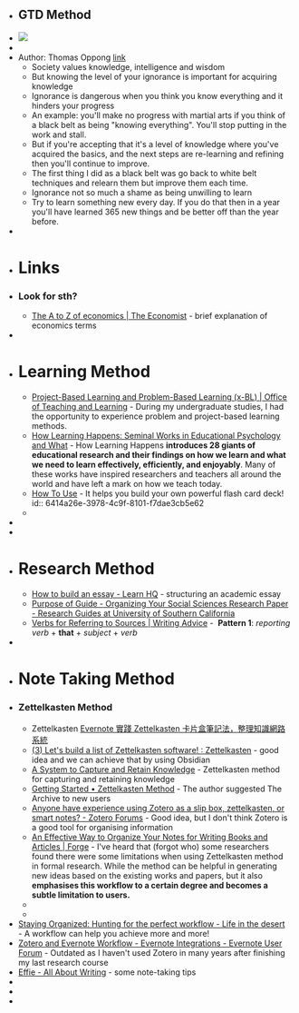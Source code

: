 - ## GTD Method
- ![](https://miro.medium.com/v2/resize:fit:1400/1*8AZkXUwQPMCPwCwQAeXeTQ.png)
-
- Author: Thomas Oppong [link](https://medium.com/personal-growth/seeking-wisdom-lessons-on-becoming-an-outstanding-thinker-e9668079a939)
	- Society values knowledge, intelligence and wisdom
	- But knowing the level of your ignorance is important for acquiring knowledge
	- Ignorance is dangerous when you think you know everything and it hinders your progress
	- An example: you'll make no progress with martial arts if you think of a black belt as being "knowing everything". You'll stop putting in the work and stall.
	- But if you're accepting that it's a level of knowledge where you've acquired the basics, and the next steps are re-learning and refining then you'll continue to improve.
	- The first thing I did as a black belt was go back to white belt techniques and relearn them but improve them each time.
	- Ignorance not so much a shame as being unwilling to learn
	- Try to learn something new every day. If you do that then in a year you'll have learned 365 new things and be better off than the year before.
-
- # Links
- ### Look for sth?
	- [The A to Z of economics | The Economist](https://www.economist.com/economics-a-to-z) - brief explanation of economics terms
-
- # Learning Method
	- [Project-Based Learning and Problem-Based Learning (x-BL) | Office of Teaching and Learning](https://www.uvu.edu/otl/resources/group_work/pbl.html#:~:text=Project%2Dbased%20learning%20(PBL),mastery%20of%20the%20course%20content.) - During my undergraduate studies, I had the opportunity to experience problem and project-based learning methods.
	- [How Learning Happens: Seminal Works in Educational Psychology and What](https://www.routledge.com/How-Learning-Happens-Seminal-Works-in-Educational-Psychology-and-What-They/Kirschner-Hendrick/p/book/9780367184575?source=igodigital) - How Learning Happens **introduces 28 giants of educational research and their findings on how we learn and what we need to learn effectively, efficiently, and enjoyably**. Many of these works have inspired researchers and teachers all around the world and have left a mark on how we teach today.
	- [How To Use](https://neuracache.com/howto) - It helps you build your own powerful flash card deck!
	  id:: 6414a26e-3978-4c9f-8101-f7dae3cb5e62
	-
-
-
- # Research Method
	- [How to build an essay - Learn HQ](https://www.monash.edu/learnhq/excel-at-writing/how-to-write.../essay/how-to-build-an-essay) - structuring an academic essay
	- [Purpose of Guide - Organizing Your Social Sciences Research Paper - Research Guides at University of Southern California](https://libguides.usc.edu/writingguide)
	- [Verbs for Referring to Sources | Writing Advice](https://advice.writing.utoronto.ca/english-language/referring-to-sources/) -  **Pattern 1**: *reporting verb* + **that** + *subject* + *verb*
-
- # Note Taking Method
- ### Zettelkasten Method
	- Zettelkasten [Evernote 實踐 Zettelkasten 卡片盒筆記法，整理知識網路系統](https://www.playpcesor.com/2020/06/evernote-zettelkasten.html)
	- [(3) Let's build a list of Zettelkasten software! : Zettelkasten](https://www.reddit.com/r/Zettelkasten/comments/flygc4/lets_build_a_list_of_zettelkasten_software/) - good idea and we can achieve that by using Obsidian
	- [A System to Capture and Retain Knowledge](https://x-team.com/blog/a-system-to-capture-and-retain-knowledge/) - Zettelkasten method for capturing and retaining knowledge
	- [Getting Started • Zettelkasten Method](https://zettelkasten.de/posts/overview/) - The author suggested The Archive to new users
	- [Anyone have experience using Zotero as a slip box, zettelkasten, or smart notes? - Zotero Forums](https://forums.zotero.org/discussion/81735/anyone-have-experience-using-zotero-as-a-slip-box-zettelkasten-or-smart-notes) - Good idea, but I don't think Zotero is a good tool for organising information
	- [An Effective Way to Organize Your Notes for Writing Books and Articles | Forge](https://forge.medium.com/the-key-to-my-creativity-is-this-weird-note-taking-system-e6704c21f61d) - I've heard that (forgot who) some researchers found there were some limitations when using Zettelkasten method in formal research. While the method can be helpful in generating new ideas based on the existing works and papers, but it also **emphasises this workflow to a certain degree and becomes a subtle limitation to users.**
	-
	-
- [Staying Organized: Hunting for the perfect workflow - Life in the desert](https://cdint.weebly.com/chris/staying-organized) - A workflow can help you achieve more and more!
- [Zotero and Evernote Workflow - Evernote Integrations - Evernote User Forum](https://discussion.evernote.com/forums/topic/89625-zotero-and-evernote-workflow/?tab=comments#comment-383779) - Outdated as I haven't used Zotero in many years after finishing my last research course
- [Effie - All About Writing](https://www.effie.pro/blog/) - some note-taking tips
-
-
-